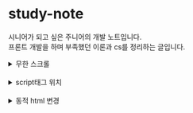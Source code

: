 # study-note
시니어가 되고 싶은 주니어의 개발 노트입니다.      
프론트 개발을 하며 부족했던 이론과 cs를 정리하는 글입니다.     


<details>
<summary>무한 스크롤</summary>

* 무한 스크롤을 구현할 때는 `throttling`이나 `Intersection Observer API`를 사용한다.
    - 그동안 `window.addEventListner("scroll",--)`과 let 변수를 활용하여 무한 스크롤을 관리하였는데 이는 이벤트 핸들링에 대한 최적화가 필요한 방법이었다.
    - `throttling`을 사용해도 `addEventListner`를 사용해야 하기 때문에 비효율적이다.
    - `Intersection Observer API`를 활용하여 이벤트 리스너를 활용하지 않는다. reflow 과정을 지우는 등 웹 성능이 좋아진다.
</details>
<br />


<details>
<summary>script태그 위치</summary>

* `<script>`태그를 html 최하단에 위치시킬 경우 html파일의 크기가 커질수록 다운받는 시점이 지연된다.
    - defer
        1. '백그라운드'에서 다운로드한다. 다운로드 중에도 html파싱은 멈추지 않고, 페이지 구성이 끝나면 실행이 된다. 
        2. `DOMContentLoaded`보다 먼저 실행된다.
        3. html에 추가된 순으로 실행하기 때문에 먼저 다운로드 되었다고 해서 먼저 실행되지는 않는다.
        4. 외부 스크립트에만 유효하다. (src가 없으면 defer는 작동하지 않는다.)

    - async
        1. defer와 마찬가지로 `백그라운드`에서 실행된다.
        2. `DOMContentLoaded`, 다른 스크립트들을 상관하지 않고 모두 다운받았으면 먼저 실행한다.
        3. 2번의 속성 때문에 `async`속성이 여러 개 있으면 실행 순서는 제각각이다.

    - 기타
        1. 동적으로 추가된 스크립트는 기본적으로 async속성이다.
        2. 참고 : https://ko.javascript.info/script-async-defer
</details>
<br />

<details>
<summary>동적 html 변경</summary>

* 동적으로 코드를 변경할때 `createElement`를 사용하면 향우 유지보수에서 어려움을 겪을 수 있다.
    - Element.innerHTML
        1. element의 html을 변경한다.

    - Element.insertAdjacentHTML
        1. element의 특정 위치에 html을 삽입한다.
        2. `element.insertAdjacentHTML(position, text);`
        ```html
        <!-- beforebegin -->
        <p>
        <!-- afterbegin -->
        foo
        <!-- beforeend -->
        </p>
        <!-- afterend -->
        ```
        3. https://developer.mozilla.org/ko/docs/Web/API/Element/insertAdjacentHTML
</details>
<br />